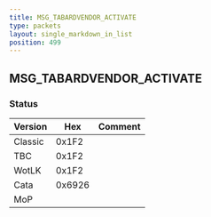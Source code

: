 ```yaml
---
title: MSG_TABARDVENDOR_ACTIVATE
type: packets
layout: single_markdown_in_list
position: 499
---
```


## MSG_TABARDVENDOR_ACTIVATE

### Status

Version    | Hex        | Comment
---------- | ---------- | ---------- 
Classic    | 0x1F2      |
TBC        | 0x1F2      |
WotLK      | 0x1F2      |
Cata       | 0x6926     |
MoP        |            |